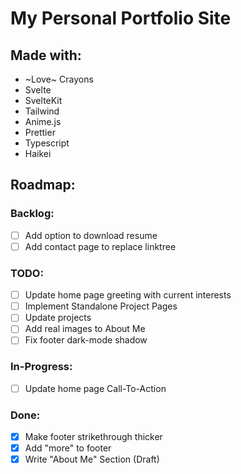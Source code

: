 # My Personal Portfolio Site

## Made with:
- ~Love~ Crayons
- Svelte
- SvelteKit
- Tailwind
- Anime.js
- Prettier
- Typescript
- Haikei

## Roadmap:

### Backlog:

- [ ] Add option to download resume
- [ ] Add contact page to replace linktree

### TODO:

- [ ] Update home page greeting with current interests
- [ ] Implement Standalone Project Pages
- [ ] Update projects
- [ ] Add real images to About Me
- [ ] Fix footer dark-mode shadow

### In-Progress:

- [ ] Update home page Call-To-Action

### Done:

- [x] Make footer strikethrough thicker
- [x] Add "more" to footer
- [x] Write "About Me" Section (Draft)
